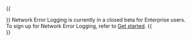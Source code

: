 {{<Aside type="note" header="Note">}}
Network Error Logging is currently in a closed beta for Enterprise users. To sign up for Network Error Logging, refer to [Get started](/get-started).
{{</Aside>}}
